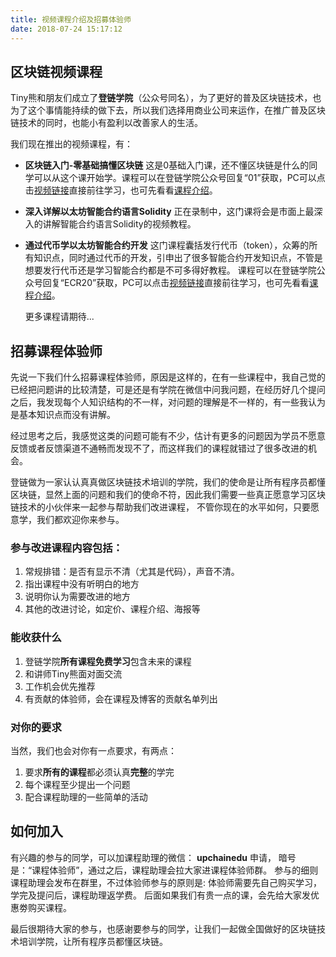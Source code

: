 ```yaml
---
title: 视频课程介绍及招募体验师
date: 2018-07-24 15:17:12
---
```


## 区块链视频课程

Tiny熊和朋友们成立了**登链学院**（公众号同名），为了更好的普及区块链技术，也为了这个事情能持续的做下去，所以我们选择用商业公司来运作，在推广普及区块链技术的同时，也能小有盈利以改善家人的生活。

我们现在推出的视频课程，有：
* **区块链入门-零基础搞懂区块链**
  这是0基础入门课，还不懂区块链是什么的同学可以从这个课开始学。课程可以在登链学院公众号回复“01”获取，PC可以点击[视频链接](http://edu.51cto.com/course/14291.html)直接前往学习，也可先看看[课程介绍](https://wiki.learnblockchain.cn/course/beginner.html)。

* **深入详解以太坊智能合约语言Solidity**
  正在录制中，这门课将会是市面上最深入的讲解智能合约语言Solidity的视频教程。

* **通过代币学以太坊智能合约开发**
  这门课程囊括发行代币（token），众筹的所有知识点，同时通过代币的开发，引申出了很多智能合约开发知识点，不管是想要发行代币还是学习智能合约都是不可多得好教程。
  课程可以在登链学院公众号回复“ECR20”获取，PC可以点击[视频链接](http://edu.51cto.com/course/14173.html)直接前往学习，也可先看看[课程介绍](https://wiki.learnblockchain.cn/course/token.html)。

  更多课程请期待...


## 招募课程体验师

先说一下我们什么招募课程体验师，原因是这样的，在有一些课程中，我自己觉的已经把问题讲的比较清楚，可是还是有学院在微信中问我问题，在经历好几个提问之后，我发现每个人知识结构的不一样，对问题的理解是不一样的，有一些我认为是基本知识点而没有讲解。

经过思考之后，我感觉这类的问题可能有不少，估计有更多的问题因为学员不愿意反馈或者反馈渠道不通畅而发现不了，而这样我们的课程就错过了很多改进的机会。

登链做为一家认认真真做区块链技术培训的学院，我们的使命是让所有程序员都懂区块链，显然上面的问题和我们的使命不符，因此我们需要一些真正愿意学习区块链技术的小伙伴来一起参与帮助我们改进课程， 不管你现在的水平如何，只要愿意学，我们都欢迎你来参与。

### 参与改进课程内容包括：
1. 常规排错：是否有显示不清（尤其是代码），声音不清。
2. 指出课程中没有听明白的地方
3. 说明你认为需要改进的地方
4. 其他的改进讨论，如定价、课程介绍、海报等


### 能收获什么
1. 登链学院**所有课程免费学习**包含未来的课程
2. 和讲师Tiny熊面对面交流
3. 工作机会优先推荐
4. 有贡献的体验师，会在课程及博客的贡献名单列出

### 对你的要求

当然，我们也会对你有一点要求，有两点：
1. 要求**所有的课程**都必须认真**完整**的学完
2. 每个课程至少提出一个问题
3. 配合课程助理的一些简单的活动


## 如何加入

有兴趣的参与的同学，可以加课程助理的微信： **upchainedu** 申请， 暗号是：“课程体验师”，通过之后，课程助理会拉大家进课程体验师群。
参与的细则课程助理会发布在群里，不过体验师参与的原则是: 体验师需要先自己购买学习，学完及提问后，课程助理返学费。
后面如果我们有贵一点的课，会先给大家发优惠劵购买课程。


最后很期待大家的参与，也感谢要参与的同学，让我们一起做全国做好的区块链技术培训学院，让所有程序员都懂区块链。
